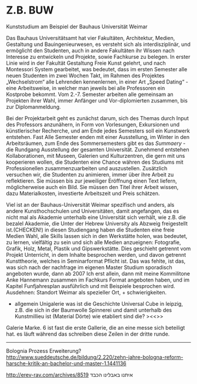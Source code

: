# Z.B. BUW
Kunststudium am Beispiel der Bauhaus Universität Weimar

Das Bauhaus Universitätsamt hat vier Fakultäten, Architektur, Medien, Gestaltung und Bauingenieurwesen, es versteht sich als interdisziplinär, und ermöglicht den Studenten, 
auch in andere Fakultäten ihr Wissen nach Interesse zu entwickeln und Projekte, sowie Fachkurse zu belegen. In erster Linie wird in der Fakultät Gestaltung Freie Kunst 
gelehrt, und nach Montessori System gearbeitet, was bedeutet, dass im ersten Semester alle neuen Studenten im zwei Wochen Takt, im Rahmen des Projektes „Wechselstrom“ 
alle Lehrenden kennenlernen, in einer Art „Speed Dating“ - eine Arbeitsweise, in welcher man jeweils bei alle Professoren ein Kostprobe bekommt. Vom 2.-7. Semester 
arbeiten alle gemeinsam an Projekten ihrer Wahl, immer Anfänger und Vor-diplomierten zusammen, bis zur Diplomanmeldung.

Bei der Projektarbeit geht es zunächst darum, sich des Themas durch Input des Professors anzunähern, in Form von Vorlesungen, Exkursionen und künstlerischer Recherche, 
und am Ende jedes Semesters soll ein Kunstwerk entstehen. Fast Alle Semester enden mit einer Ausstellung, im Winter in den Arbeitsräumen, zum Ende des Sommersemesters 
gibt es das *Summaery* - die Rundgang Ausstellung der gesamten Universität. Zunehmend entstehen Kollaborationen, mit Museen, Galerien und Kulturzentren, die gern mit 
uns kooperieren wollen, die Studenten eine Chance währen des Studiums mit Professionellen zusammenzuarbeiten und auszustellen. Zusätzlich versuchen wir, die Studenten 
zu animieren, immer über ihre Arbeit zu reflektieren. Sie müssen bis zur jeweiliger Eröffnung einen Text liefern, möglicherweise auch ein Bild. Sie müssen den Titel 
ihrer Arbeit wissen, dazu Materialkosten, investierte Arbeitszeit und Preis schätzen.

Viel ist an der Bauhaus-Universität Weimar spezifisch und anders, als andere Kunsthochschulen und Universitäten, damit angefangen, das es nicht mal als Akademie unterhalb 
eine Universität sich verhält, wie z.B. die bezalel Akademie, die Unter der Hebrew University als Abzweig freigestellt ist.(CHECKEN!) in diesen Studiengang haben die Studenten 
eine freie Medien Wahl, alle Skills lassen sich in den Werkstätte holen, was bedeutet, zu lernen, vielfältig zu sein und sich alle Medien anzueignen: Fotografie, Grafik, Holz,
 Metal, Plastik und Gipswerkstätte. Dies geschieht getrennt vom Projekt Unterricht, in dem Inhalte besprochen werden, und davon getrennt Kunsttheorie, welches in Seminarformat 
Pflicht ist. Das was fehlte, ist das, was sich nach der nachfrage im eigenen Master Studium sporadisch angeboten wurde, dann ab 2007 Ich erst allein, dann mit meine 
Kommilitone Anke Hannemann zusammen im Fachkurs Format angeboten haben, und im Kapitel Funfjahresplan ausführlich und mit Beispiele besprochen wird.
Ausdehnen:
Standort Weimar als spezieller Ort, + schwierigkeiten.



+ allgemein Unigalerie was ist die Geschichte Universal Cube in leipzig, z.B. die sich in der Baumwolle Spinnerei und damit unterhalb des Kunstmillieu ist
(Material Dörte)
wie etabliert sind die? ><<>>

Galerie Marke. 6 ist fast die erste Gallerie, die an eine messe sich beteiligt hat. es läuft während das schreiben diese Zeilen in der dritte runde.
- - - 

Bolognia Prozess Erweiterung?
http://www.sueddeutsche.de/bildung/2.220/zehn-jahre-bologna-reform-harsche-kritik-an-bachelor-und-master-1.1441136

http://erev-rav.com/archives/8519 איתנו באבלינו הכבד



